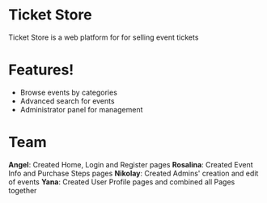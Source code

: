 # Ticket Store



Ticket Store is a web platform for for selling event tickets


# Features!

  - Browse events by categories
  - Advanced search for events
  - Administrator panel for management

# Team
**Angel**: Created Home, Login and Register pages
**Rosalina**: Created Event Info and Purchase Steps pages
**Nikolay**: Created Admins' creation and edit of events
**Yana**: Created User Profile pages and combined all Pages together